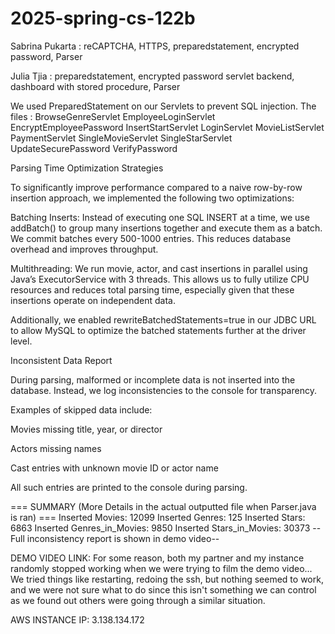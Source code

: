 # 2025-spring-cs-122b

Sabrina Pukarta : reCAPTCHA, HTTPS, preparedstatement, encrypted password, Parser

Julia Tjia : preparedstatement, encrypted password servlet backend, dashboard with stored procedure, Parser

We used PreparedStatement on our Servlets to prevent SQL injection. 
The files :
BrowseGenreServlet
EmployeeLoginServlet
EncryptEmployeePassword
InsertStartServlet
LoginServlet
MovieListServlet
PaymentServlet
SingleMovieServlet
SingleStarServlet
UpdateSecurePassword
VerifyPassword

Parsing Time Optimization Strategies

To significantly improve performance compared to a naive row-by-row insertion approach, we implemented the following two optimizations:

Batching Inserts:
Instead of executing one SQL INSERT at a time, we use addBatch() to group many insertions together and execute them as a batch. We commit batches every 500-1000 entries. This reduces database overhead and improves throughput.

Multithreading:
We run movie, actor, and cast insertions in parallel using Java’s ExecutorService with 3 threads. This allows us to fully utilize CPU resources and reduces total parsing time, especially given that these insertions operate on independent data.

Additionally, we enabled rewriteBatchedStatements=true in our JDBC URL to allow MySQL to optimize the batched statements further at the driver level.

Inconsistent Data Report

During parsing, malformed or incomplete data is not inserted into the database. Instead, we log inconsistencies to the console for transparency.

Examples of skipped data include:

Movies missing title, year, or director

Actors missing names

Cast entries with unknown movie ID or actor name

All such entries are printed to the console during parsing.


=== SUMMARY (More Details in the actual outputted file when Parser.java is ran) ===
Inserted Movies: 12099
Inserted Genres: 125
Inserted Stars: 6863
Inserted Genres_in_Movies: 9850
Inserted Stars_in_Movies: 30373
--Full inconsistency report is shown in demo video--


DEMO VIDEO LINK: 
For some reason, both my partner and my instance randomly stopped working when we were trying to film the demo video...
We tried things like restarting, redoing the ssh, but nothing seemed to work, and we were not sure what to do since this isn't
something we can control as we found out others were going through a similar situation.

AWS INSTANCE IP: 3.138.134.172